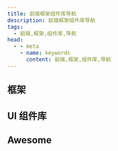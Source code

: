 ```yaml
---
title: 前端框架组件库导航
description: 前端框架组件库导航
tags: 
  - 前端,框架,组件库,导航
head:
  - - meta
    - name: keywords
      content: 前端,框架,组件库,导航
---
```


<script setup>
const frame = [
  {
    title: 'Vue 3',
    link: 'https://cn.vuejs.org/',
    icon: '/images/logo/vue.png',
    info: '渐进式 JavaScript 框架',
  },
  {
    title: 'Vue Router',
    link: 'https://router.vuejs.org/zh/',
    icon: '/images/logo/vue.png',
    info: 'Vue.js 的官方路由',
  },
  {
    title: 'Pinia',
    link: 'https://pinia.vuejs.org/',
    icon: '/images/logo/pinia.svg',
    info: 'Vue.js 的官方状态管理核心库',
  },
  {
    title: 'Vuex',
    link: 'https://vuex.vuejs.org/zh/',
    icon: '/images/logo/vue.png',
    info: '专为 Vue.js 应用程序开发的状态管理模式 + 库',
  },
  {
    title: 'NuxtJS',
    link: 'https://nuxtjs.org/',
    icon: '/images/logo/nuxt.svg',
    info: '基于 Vue.js 的服务端渲染应用框架',
  },
  {
    title: 'Quasar',
    link: 'https://quasar.dev/',
    icon: '/images/logo/Quasar.svg',
    info: 'Quasar 无缝地构建: SPA、SSR、PWA、BEX、移动应用、Electron应用',
  },
  {
    title: 'VitePress',
    link: 'https://vitepress.vuejs.org/',
    icon: '/images/logo/empty.svg',
    info: '基于Vite&Vue的静态网站处理程序。',
  },
  {
    title: 'React',
    link: 'https://reactjs.org/',
    icon: '/images/logo/react.svg',
    info: '用于构建用户界面的 JavaScript 库',
  },
  {
    title: 'React Router',
    link: 'https://reactrouter.com/',
    icon: '/images/logo/reactrouter.png',
    info: 'React Router 是完整的 React 路由解决方案',
  },
  {
    title: 'Redux',
    link: 'https://redux.js.org/',
    icon: '/images/logo/redux.svg',
    info: 'Redux 是 JavaScript 状态容器',
  },
  {
    title: 'React Native',
    link: 'https://reactnative.dev/',
    icon: '/images/logo/react.svg',
    info: '跨平台移动应用开发框架',
  },
  {
    title: 'NextJS',
    link: 'https://nextjs.org/',
    icon: '/images/logo/next.svg',
    info: '基于 React.js 的服务端渲染应用框架',
  },
  {
    title: 'Vitest',
    link: 'https://vitest.dev/',
    icon: '/images/logo/vitest.svg',
    info: 'Vitest 是基于 Vite 的原生快速单元测试框架',
  },
  {
    title: 'Jest',
    link: 'https://jestjs.io/',
    icon: '/images/logo/jest.png',
    info: 'JavaScript 单元测试工具',
  },
  {
    title: 'Electron',
    link: 'https://www.electronjs.org/',
    icon: '/images/logo/electron.svg',
    info: 'Electron是一个使用 JavaScript、HTML 和 CSS 构建桌面应用程序的框架',
  },
]

const library = [
  {
    title: 'Element Plus',
    link: 'https://element-plus.gitee.io/zh-CN/',
    icon: '/images/logo/element-plus.png',
    info: '基于 Vue 3，面向设计师和开发者的组件库',
  },
  {
    title: 'View Design',
    link: 'https://www.iviewui.com/',
    icon: '/images/logo/iview.png',
    info: '基于 Vue.js 3 的企业级 UI 组件库和前端解决方案',
  },
  {
    title: 'Ant Design',
    link: 'https://ant.design/',
    icon: '/images/logo/antd.svg',
    info: '阿里出品，包含了 React 和 Vue 的 UI 组件库',
  },
  {
    title: 'Vant',
    link: 'https://vant-contrib.gitee.io/vant/#/zh-CN',
    icon: '/images/logo/vant.png',
    info: '轻量、可靠的移动端 Vue 组件库',
  },
  {
    title: 'ECharts',
    link: 'https://echarts.apache.org/handbook/zh/get-started/',
    icon: '/images/logo/ECharts.png',
    info: '一个基于 JavaScript 的开源可视化图表库',
  },
  {
    title: 'DataV',
    link: 'http://datav.jiaminghi.com/',
    icon: '/images/logo/DataV.png',
    info: 'Vue 大屏数据展示组件库',
  },
]

const awesome = [
  {
    title: 'Animate.css',
    link: 'https://animate.style/',
    icon: '/images/logo/empty.svg',
    info: 'CSS 动画库',
  },
  {
    title: 'UnoCSS',
    link: 'https://uno.antfu.me/',
    icon: '/images/logo/UnoCSS.svg',
    info: '具有高性能且极具灵活性的即时原子化 CSS 引擎',
  },
  {
    title: 'Tailwind CSS',
    link: 'https://tailwindcss.com/',
    icon: '/images/logo/tailwindcss.png',
    info: '一个功能类优先的 CSS 框架',
  },
  {
    title: 'Windi CSS',
    link: 'https://tailwindcss.com/',
    icon: '/images/logo/WindiCSS.svg',
    info: '下一代工具优先的 CSS 框架',
  },
  {
    title: 'Moment.js',
    link: 'https://momentjs.com/',
    icon: '/images/logo/moment.png',
    info: 'JavaScript 日期处理类库',
  },
  {
    title: 'Day.js',
    link: 'https://dayjs.gitee.io/zh-CN/',
    icon: '/images/logo/day.png',
    info: 'Moment.js 的 2kB 轻量化方案，拥有同样强大的 API',
  },
  {
    title: 'Vditor',
    link: 'https://b3log.org/vditor/',
    icon: '/images/logo/vditor.png',
    info: '易于使用的 Markdown 编辑器，支持原生 JavaScript、Vue、React、Angular，提供桌面版',
  },
  {
    title: 'Quill',
    link: 'https://github.com/quilljs/quill',
    icon: '/images/logo/Quill.png',
    info: 'Quill 是一个开源的富文本编辑器',
  },
  {
    title: 'Gitalk',
    link: 'https://gitalk.github.io/',
    icon: '/images/logo/Gitalk.png',
    info: 'Gitalk 基于 GitHub Issue 和 Preact 的评论插件',
  },  
  {
    title: 'Slidev',
    link: 'https://sli.dev/',
    icon: '/images/logo/Slidev.svg',
    info: 'Markdown 编写 PPT 内容，渲染成幻灯片（slides）',
  },
  {
    title: 'gray-matter',
    link: 'https://github.com/jonschlinkert/gray-matter',
    icon: '/images/logo/github.png',
    info: '解析 Front-Matter 的内容，支持YAML、JSON、TOML、Coffee',
  },
  {
    title: 'timeago',
    link: 'https://timeago.org/',
    icon: '/images/logo/timeago.png',
    info: '转换时间戳为“xx分钟前”格式',
  },
]
</script>




## 框架

<MyLink :links="frame"/>

## UI 组件库

<MyLink :links="library"/>

## Awesome

<MyLink :links="awesome"/>
